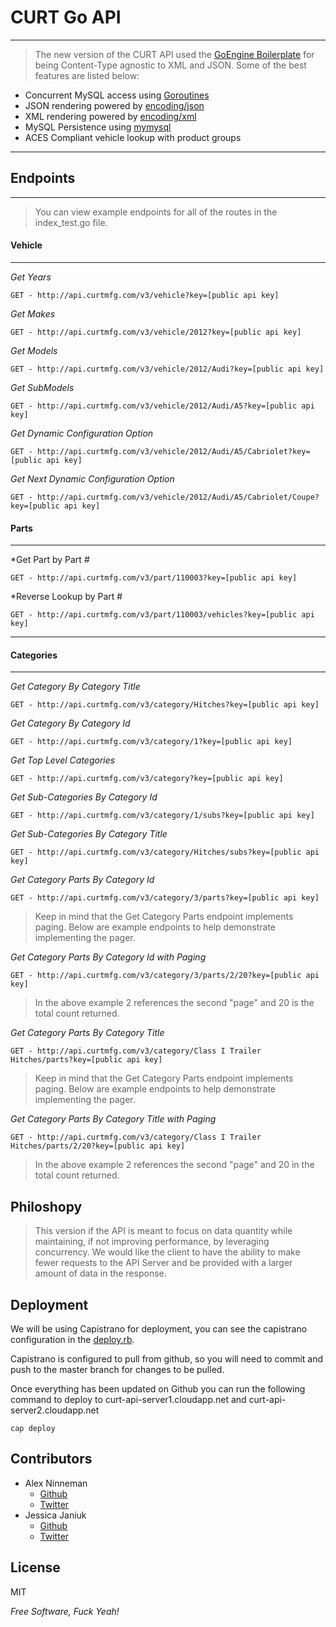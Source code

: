 
CURT Go API
=========
---------

> The new version of the CURT API used the [GoEngine Boilerplate](http://github.com/ninnemana/goengine-boilerplate)
for being Content-Type agnostic to XML and JSON. Some of the best features are listed below:

  - Concurrent MySQL access using [Goroutines](http://golang.org/doc/effective_go.html#concurrency)
  - JSON rendering powered by [encoding/json](http://golang.org/pkg/encoding/json/)
  - XML rendering powered by [encoding/xml](http://golang.org/pkg/encoding/xml/)
  - MySQL Persistence using [mymysql](https://github.com/ziutek/mymysql)
  - ACES Compliant vehicle lookup with product groups
 

--------
Endpoints
---------
---------

> You can view example endpoints for all of the routes in the index_test.go file.

#### Vehicle

---

*Get Years*

    GET - http://api.curtmfg.com/v3/vehicle?key=[public api key]

*Get Makes*

    GET - http://api.curtmfg.com/v3/vehicle/2012?key=[public api key]

*Get Models*

    GET - http://api.curtmfg.com/v3/vehicle/2012/Audi?key=[public api key]

*Get SubModels*

    GET - http://api.curtmfg.com/v3/vehicle/2012/Audi/A5?key=[public api key]

*Get Dynamic Configuration Option*

    GET - http://api.curtmfg.com/v3/vehicle/2012/Audi/A5/Cabriolet?key=[public api key]

*Get Next Dynamic Configuration Option*

    GET - http://api.curtmfg.com/v3/vehicle/2012/Audi/A5/Cabriolet/Coupe?key=[public api key]

#### Parts

---

*Get Part by Part #

    GET - http://api.curtmfg.com/v3/part/110003?key=[public api key]

*Reverse Lookup by Part #

    GET - http://api.curtmfg.com/v3/part/110003/vehicles?key=[public api key]

----

#### Categories

---

*Get Category By Category Title*

    GET - http://api.curtmfg.com/v3/category/Hitches?key=[public api key]

*Get Category By Category Id*

    GET - http://api.curtmfg.com/v3/category/1?key=[public api key]

*Get Top Level Categories*

    GET - http://api.curtmfg.com/v3/category?key=[public api key]

*Get Sub-Categories By Category Id*

    GET - http://api.curtmfg.com/v3/category/1/subs?key=[public api key]

*Get Sub-Categories By Category Title*

    GET - http://api.curtmfg.com/v3/category/Hitches/subs?key=[public api key]

*Get Category Parts By Category Id*

    GET - http://api.curtmfg.com/v3/category/3/parts?key=[public api key]
> Keep in mind that the Get Category Parts endpoint implements paging. Below are example endpoints to help demonstrate implementing the pager.

*Get Category Parts By Category Id with Paging*

    GET - http://api.curtmfg.com/v3/category/3/parts/2/20?key=[public api key]
> In the above example 2 references the second "page" and 20 is the total count returned.

*Get Category Parts By Category Title*

    GET - http://api.curtmfg.com/v3/category/Class I Trailer Hitches/parts?key=[public api key]
> Keep in mind that the Get Category Parts endpoint implements paging. Below are example endpoints to help demonstrate implementing the pager.

*Get Category Parts By Category Title with Paging*

    GET - http://api.curtmfg.com/v3/category/Class I Trailer Hitches/parts/2/20?key=[public api key]
> In the above example 2 references the second "page" and 20 in the total count returned.

Philoshopy
-

> This version if the API is meant to focus on data quantity while maintaining, if not improving performance, by leveraging concurrency. We would like the client to have the ability to make fewer requests to the API Server and be provided with a larger amount of data in the response.

Deployment
-

We will be using Capistrano for deployment, you can see the capistrano configuration in the [deploy.rb](https://github.com/curt-labs/GoAPI/blob/master/config/deploy.rb).

Capistrano is configured to pull from github, so you will need to commit and push to the master branch for changes to be pulled.

Once everything has been updated on Github you can run the following command to deploy to curt-api-server1.cloudapp.net and curt-api-server2.cloudapp.net

    cap deploy

Contributors
-
* Alex Ninneman
    * [Github](http://github.com/ninnemana)
    * [Twitter](https://twitter.com/ninnemana)
* Jessica Janiuk
    * [Github](http://github.com/janiukjf)
    * [Twitter](http://twitter.com/janiukjf)



License
-

MIT

*Free Software, Fuck Yeah!*
  
    